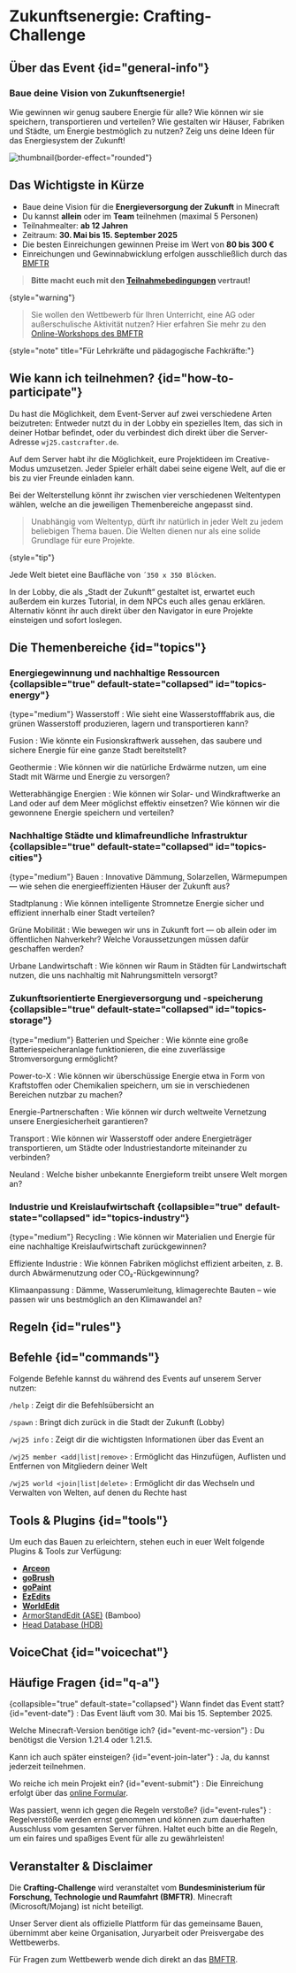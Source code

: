 <primary-label ref="event-running"/>
<secondary-label ref="crafting-challenge-mc-version"/>
<secondary-label ref="crafting-challenge-event-date"/>

# Zukunftsenergie: Crafting-Challenge

## Über das Event {id="general-info"}

### Baue deine Vision von Zukunftsenergie!

Wie gewinnen wir genug saubere Energie für alle?
Wie können wir sie speichern, transportieren und verteilen?
Wie gestalten wir Häuser, Fabriken und Städte, um Energie bestmöglich zu nutzen?
Zeig uns deine Ideen für das Energiesystem der Zukunft!

![thumbnail](crafting-challenge.jpeg){border-effect="rounded"}

## Das Wichtigste in Kürze

* Baue deine Vision für die **Energieversorgung der Zukunft** in Minecraft
* Du kannst **allein** oder im **Team** teilnehmen (maximal 5 Personen)
* Teilnahmealter: **ab 12 Jahren**
* Zeitraum: **30. Mai bis 15. September 2025**
* Die besten Einreichungen gewinnen Preise im Wert von **80 bis 300 €**
* Einreichungen und Gewinnabwicklung erfolgen ausschließlich durch das [BMFTR](https://www.wissenschaftsjahr.de/2025/aktionen/crafting-challenge) 

> **Bitte macht euch mit den [Teilnahmebedingungen](https://www.wissenschaftsjahr.de/2025/aktionen/crafting-challenge/crafting-challenge-teilnahmebedingungen) vertraut!**
>
{style="warning"}

> Sie wollen den Wettbewerb für Ihren Unterricht, eine AG oder außerschulische Aktivität nutzen?
> Hier erfahren Sie mehr zu
> den [Online-Workshops des BMFTR](https://games.jff.de/zukunftsenergie/)
>
{style="note" title="Für Lehrkräfte und pädagogische Fachkräfte:"}


## Wie kann ich teilnehmen? {id="how-to-participate"}

Du hast die Möglichkeit, dem Event-Server auf zwei verschiedene Arten beizutreten: Entweder nutzt du
in der Lobby ein spezielles Item, das sich in deiner Hotbar befindet, oder du verbindest dich direkt
über die Server-Adresse `wj25.castcrafter.de`.

Auf dem Server habt ihr die Möglichkeit, eure Projektideen im Creative-Modus umzusetzen.
Jeder Spieler erhält dabei seine eigene Welt, auf die er bis zu vier Freunde einladen kann.

Bei der Welterstellung könnt ihr zwischen vier verschiedenen Weltentypen wählen, welche an
die jeweiligen Themenbereiche angepasst sind.

> Unabhängig vom Weltentyp, dürft ihr natürlich in jeder Welt zu jedem
> beliebigen Thema bauen.
> Die Welten dienen nur als eine solide Grundlage für eure Projekte.
>
{style="tip"}

Jede Welt bietet eine Baufläche von `´350 x 350 Blöcken`.

In der Lobby, die als „Stadt der Zukunft“ gestaltet ist, erwartet euch außerdem ein kurzes Tutorial,
in dem NPCs euch alles genau erklären. Alternativ könnt ihr auch direkt über den Navigator in eure
Projekte einsteigen und sofort loslegen.

## Die Themenbereiche {id="topics"}

### Energiegewinnung und nachhaltige Ressourcen {collapsible="true" default-state="collapsed" id="topics-energy"}

{type="medium"}
Wasserstoff
: Wie sieht eine Wasserstofffabrik aus, die grünen Wasserstoff produzieren, lagern und
transportieren kann?

Fusion
: Wie könnte ein Fusionskraftwerk aussehen, das saubere und sichere Energie für eine ganze Stadt
bereitstellt?

Geothermie
: Wie können wir die natürliche Erdwärme nutzen, um eine Stadt mit Wärme und Energie zu versorgen?

Wetterabhängige Energien
: Wie können wir Solar- und Windkraftwerke an Land oder auf dem Meer möglichst effektiv einsetzen?
Wie können wir die gewonnene Energie speichern und verteilen?

### Nachhaltige Städte und klimafreundliche Infrastruktur {collapsible="true" default-state="collapsed" id="topics-cities"}

{type="medium"}
Bauen
: Innovative Dämmung, Solarzellen, Wärmepumpen — wie sehen die energieeffizienten Häuser der Zukunft
aus?

Stadtplanung
: Wie können intelligente Stromnetze Energie sicher und effizient innerhalb einer Stadt verteilen?

Grüne Mobilität
: Wie bewegen wir uns in Zukunft fort — ob allein oder im öffentlichen Nahverkehr? Welche
Voraussetzungen müssen dafür geschaffen werden?

Urbane Landwirtschaft
: Wie können wir Raum in Städten für Landwirtschaft nutzen, die uns nachhaltig mit Nahrungsmitteln
versorgt?

### Zukunftsorientierte Energieversorgung und -speicherung {collapsible="true" default-state="collapsed" id="topics-storage"}

{type="medium"}
Batterien und Speicher
: Wie könnte eine große Batteriespeicheranlage funktionieren, die eine zuverlässige Stromversorgung
ermöglicht?

Power-to-X
: Wie können wir überschüssige Energie etwa in Form von Kraftstoffen oder Chemikalien speichern, um
sie in verschiedenen Bereichen nutzbar zu machen?

Energie-Partnerschaften
: Wie können wir durch weltweite Vernetzung unsere Energiesicherheit garantieren?

Transport
: Wie können wir Wasserstoff oder andere Energieträger transportieren, um Städte oder
Industriestandorte miteinander zu verbinden?

Neuland
: Welche bisher unbekannte Energieform treibt unsere Welt morgen an?

### Industrie und Kreislaufwirtschaft {collapsible="true" default-state="collapsed" id="topics-industry"}

{type="medium"}
Recycling
: Wie können wir Materialien und Energie für eine nachhaltige Kreislaufwirtschaft zurückgewinnen?

Effiziente Industrie
: Wie können Fabriken möglichst effizient arbeiten, z. B. durch Abwärmenutzung oder
CO₂-Rückgewinnung?

Klimaanpassung
: Dämme, Wasserumleitung, klimagerechte Bauten – wie passen wir uns bestmöglich an den Klimawandel
an?

## Regeln {id="rules"}

<include from="util.md" element-id="no-rules-changed" />

## Befehle {id="commands"}

Folgende Befehle kannst du während des Events auf unserem Server nutzen:

`/help`
: Zeigt dir die Befehlsübersicht an

`/spawn`
: Bringt dich zurück in die Stadt der Zukunft (Lobby)

`/wj25 info`
: Zeigt dir die wichtigsten Informationen über das Event an

`/wj25 member <add|list|remove>`
: Ermöglicht das Hinzufügen, Auflisten und Entfernen von Mitgliedern deiner Welt

`/wj25 world <join|list|delete>`
: Ermöglicht dir das Wechseln und Verwalten von Welten, auf denen du Rechte hast

## Tools & Plugins {id="tools"}

Um euch das Bauen zu erleichtern, stehen euch in euer Welt folgende Plugins & Tools zur Verfügung:

- [**Arceon**](https://github.com/Brennian/Arceon-1.14/wiki)
- [**goBrush**](https://www.spigotmc.org/resources/gobrush.23118/)
- [**goPaint**](https://www.spigotmc.org/resources/gopaint.27717/)
- [**EzEdits**](https://ezedits.gitbook.io/ezedits)
- [**WorldEdit**](https://intellectualsites.gitbook.io/fastasyncworldedit)
- [ArmorStandEdit (ASE)](armorstand.md "Klicke hier für die Anleitung der Rüstungsständer!") (Bamboo)
- [Head Database (HDB)](armorstand.md "Klicke hier für die Anleitung zu den Köpfen!")

## VoiceChat {id="voicechat"}

<include from="util.md" element-id="voicechat-available"></include>

## Häufige Fragen {id="q-a"}

{collapsible="true" default-state="collapsed"}
Wann findet das Event statt? {id="event-date"}
: Das Event läuft vom 30. Mai bis 15. September 2025.

Welche Minecraft-Version benötige ich? {id="event-mc-version"}
: Du benötigst die Version 1.21.4 oder 1.21.5.

Kann ich auch später einsteigen? {id="event-join-later"}
: Ja, du kannst jederzeit teilnehmen.

Wo reiche ich mein Projekt ein? {id="event-submit"}
: Die Einreichung erfolgt über das [online Formular](https://www.wissenschaftsjahr.de/2025/aktionen/crafting-challenge/crafting-challenge-anmeldung).

Was passiert, wenn ich gegen die Regeln verstoße? {id="event-rules"}
: Regelverstöße werden ernst genommen und können zum dauerhaften Ausschluss vom gesamten Server
führen. Haltet euch
bitte an die Regeln, um ein faires und spaßiges Event für alle zu gewährleisten!

## Veranstalter & Disclaimer

Die **Crafting-Challenge** wird veranstaltet vom **Bundesministerium für Forschung, Technologie und
Raumfahrt (BMFTR)**. Minecraft (Microsoft/Mojang) ist nicht beteiligt.

Unser Server dient als offizielle Plattform für das gemeinsame Bauen, übernimmt aber keine
Organisation, Juryarbeit oder Preisvergabe des Wettbewerbs.

Für Fragen zum Wettbewerb wende dich direkt an
das [BMFTR](https://www.wissenschaftsjahr.de/2025/aktionen/crafting-challenge#:~:text=Link%\20zum%20Formular.-,Noch%\20Fragen%3F,-%\C2%A9%20BMFTR).
